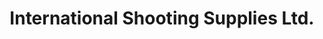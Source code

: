 ---
title: "International Shooting Supplies Ltd."
url: /surrey/international-shooting-supplies-ltd/
shop: Jagd
---